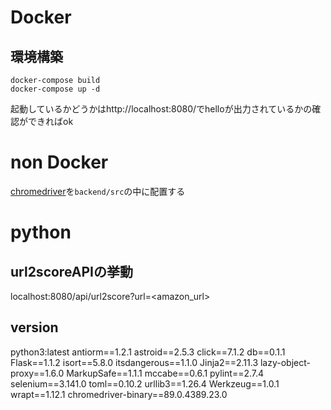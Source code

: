 # Docker

## 環境構築
```
docker-compose build
docker-compose up -d
```
起動しているかどうかはhttp://localhost:8080/でhelloが出力されているかの確認ができればok

# non Docker

[chromedriver](https://chromedriver.storage.googleapis.com/index.html?path=89.0.4389.23/)を```backend/src```の中に配置する

# python

## url2scoreAPIの挙動
localhost:8080/api/url2score?url=<amazon_url>

## version
python3:latest
antiorm==1.2.1
astroid==2.5.3
click==7.1.2
db==0.1.1
Flask==1.1.2
isort==5.8.0
itsdangerous==1.1.0
Jinja2==2.11.3
lazy-object-proxy==1.6.0
MarkupSafe==1.1.1
mccabe==0.6.1
pylint==2.7.4
selenium==3.141.0
toml==0.10.2
urllib3==1.26.4
Werkzeug==1.0.1
wrapt==1.12.1
chromedriver-binary==89.0.4389.23.0
